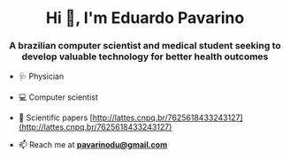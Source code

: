 <h1 align="center">Hi 👋, I'm Eduardo Pavarino</h1>
<h3 align="center">A brazilian computer scientist and medical student seeking to develop valuable technology for better health outcomes</h3>

- 🩺 Physician

- 💻 Computer scientist

- 📄 Scientific papers [http://lattes.cnpq.br/7625618433243127](http://lattes.cnpq.br/7625618433243127)

- 📫 Reach me at **pavarinodu@gmail.com**
